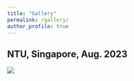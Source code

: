 ```yaml
---
title: "Gallery"
permalink: /gallery/
author_profile: true
---
```


## NTU, Singapore, Aug. 2023

<img src="/images/一生所爱.jpg" />
